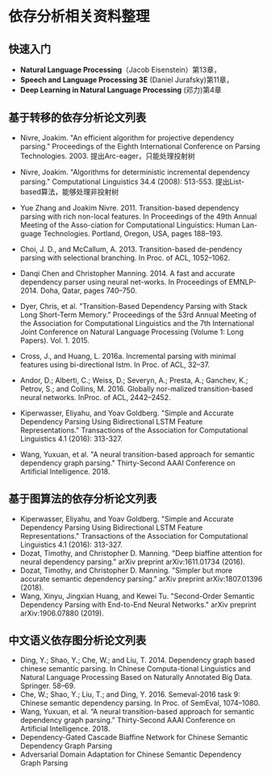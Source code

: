# 依存分析相关资料整理
## 快速入门
- **Natural Language Processing**（Jacob Eisenstein）第13章，
- **Speech and Language Processing 3E** (Daniel Jurafsky)第11章，
- **Deep Learning in Natural Language Processing** (邓力)第4章
## 基于转移的依存分析论文列表
- Nivre, Joakim. "An efficient algorithm for projective dependency parsing." Proceedings of the Eighth International Conference on Parsing Technologies. 2003.
  提出Arc-eager，只能处理投射树

- Nivre, Joakim. "Algorithms for deterministic incremental dependency parsing." Computational Linguistics 34.4 (2008): 513-553.
  提出List-based算法，能够处理非投射树

- Yue Zhang and Joakim Nivre. 2011. Transition-based dependency parsing with rich non-local features. In Proceedings of the 49th Annual Meeting of the Asso-ciation for Computational Linguistics: Human Lan-guage Technologies. Portland, Oregon, USA, pages 188–193.
- Choi, J. D., and McCallum, A. 2013. Transition-based de-pendency parsing with selectional branching. In Proc. of ACL, 1052–1062. 
- Danqi Chen and Christopher Manning. 2014. A fast and accurate dependency parser using neural net-works. In Proceedings of EMNLP-2014. Doha, Qatar, pages 740–750. 
- Dyer, Chris, et al. "Transition-Based Dependency Parsing with Stack Long Short-Term Memory." Proceedings of the 53rd Annual Meeting of the Association for Computational Linguistics and the 7th International Joint Conference on Natural Language Processing (Volume 1: Long Papers). Vol. 1. 2015.
- Cross, J., and Huang, L. 2016a. Incremental parsing with minimal features using bi-directional lstm. In Proc. of ACL, 32–37. 
- Andor, D.; Alberti, C.; Weiss, D.; Severyn, A.; Presta, A.; Ganchev, K.; Petrov, S.; and Collins, M. 2016. Globally nor-malized transition-based neural networks. InProc. of ACL, 2442–2452. 
- Kiperwasser, Eliyahu, and Yoav Goldberg. "Simple and Accurate Dependency Parsing Using Bidirectional LSTM Feature Representations." Transactions of the Association for Computational Linguistics 4.1 (2016): 313-327.
- Wang, Yuxuan, et al. "A neural transition-based approach for semantic dependency graph parsing." Thirty-Second AAAI Conference on Artificial Intelligence. 2018.
## 基于图算法的依存分析论文列表
- Kiperwasser, Eliyahu, and Yoav Goldberg. "Simple and Accurate Dependency Parsing Using Bidirectional LSTM Feature Representations." Transactions of the Association for Computational Linguistics 4.1 (2016): 313-327.
- Dozat, Timothy, and Christopher D. Manning. "Deep biaffine attention for neural dependency parsing." arXiv preprint arXiv:1611.01734 (2016).
- Dozat, Timothy, and Christopher D. Manning. "Simpler but more accurate semantic dependency parsing." arXiv preprint arXiv:1807.01396 (2018).
- Wang, Xinyu, Jingxian Huang, and Kewei Tu. "Second-Order Semantic Dependency Parsing with End-to-End Neural Networks." arXiv preprint arXiv:1906.07880 (2019).
## 中文语义依存图分析论文列表
- Ding, Y.; Shao, Y.; Che, W.; and Liu, T. 2014. Dependency graph based chinese semantic parsing. In Chinese Computa-tional Linguistics and Natural Language Processing Based on Naturally Annotated Big Data. Springer. 58–69. 
- Che, W.; Shao, Y.; Liu, T.; and Ding, Y. 2016. Semeval-2016 task 9: Chinese semantic dependency parsing. In Proc. of SemEval, 1074–1080. 
- Wang, Yuxuan, et al. “A neural transition-based approach for semantic dependency graph parsing.” Thirty-Second AAAI Conference on Artificial Intelligence. 2018.
- Dependency-Gated Cascade Biaffine Network for Chinese Semantic Dependency Graph Parsing
- Adversarial Domain Adaptation for Chinese Semantic Dependency Graph Parsing 
